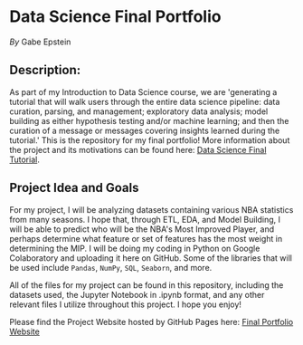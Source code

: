 # Data Science Final Portfolio
*By* Gabe Epstein

## Description:
  As part of my Introduction to Data Science course, we are 'generating a tutorial that will walk users through the entire data science pipeline: data curation, parsing, and management; exploratory data analysis; model building as either hypothesis testing and/or machine learning; and then the curation of a message or messages covering insights learned during the tutorial.' 
  This is the repository for my final portfolio! More information about the project and its motivations can be found here: [Data Science Final Tutorial](https://nmattei.github.io/cmps3160/projects/FinalTutorial/).

## Project Idea and Goals
  For my project, I will be analyzing datasets containing various NBA statistics from many seasons. I hope that, through ETL, EDA, and Model Building, I will be able to predict who will be the NBA's Most Improved Player, and perhaps determine what feature or set of features has the most weight in determining the MIP. I will be doing my coding in Python on Google Colaboratory and uploading it here on GitHub. Some of the libraries that will be used include ```Pandas```, ```NumPy```, ```SQL```, ```Seaborn```, and more.

All of the files for my project can be found in this repository, including the datasets used, the Jupyter Notebook in .ipynb format, and any other relevant files I utilize throughout this project. I hope you enjoy!

Please find the Project Website hosted by GitHub Pages here: [Final Portfolio Website](https://gabrielepstein.github.io/DataScienceFinalPortfolio/)
